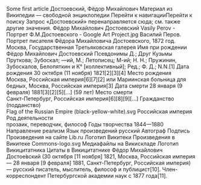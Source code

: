 Some first article
Достоевский, Фёдор Михайлович
Материал из Википедии — свободной энциклопедии
Перейти к навигацииПерейти к поиску
Запрос «Достоевский» перенаправляется сюда; см. также другие значения.
Фёдор Михайлович Достоевский
Vasily Perov - Портрет Ф.М.Достоевского - Google Art Project.jpg
Василий Перов. Портрет писателя Фёдора Михайловича Достоевского, 1872 год.
Москва, Государственная Третьяковская галерея
Имя при рождении	Фёдор Михайлович Достоевский
Псевдонимы	Д.; Друг Кузьмы Пруткова; Зубоскал; —ий, М.; Летописец; М-ий; Н. Н.; Пружинин, Зубоскалов, Белопяткин и К° [коллективный]; Ред.; Ф. Д.; N.N.[1]
Дата рождения	30 октября (11 ноября) 1821[2][3][4]
Место рождения	
Москва, Российская империя[6][7][2] или
Мариинская больница для бедных, Москва, Российская империя[3]
Дата смерти	28 января (9 февраля) 1881[3][2][5][…] (59 лет)
Место смерти	
Санкт-Петербург, Российская империя[6][8][9][…]
Гражданство (подданство)	
Flag of the Russian Empire (black-yellow-white).svg Российская империя
Род деятельности	
прозаик, переводчик, философ
Годы творчества	1844—1880
Направление	реализм
Язык произведений	русский
Автограф	Подпись
Произведения на сайте Lib.ru
Логотип Викитеки Произведения в Викитеке
Commons-logo.svg Медиафайлы на Викискладе
Логотип Викицитатника Цитаты в Викицитатнике
Фёдор Миха́йлович Достое́вский (30 октября [11 ноября] 1821, Москва, Российская империя — 28 января [9 февраля] 1881, Санкт-Петербург, Российская империя) — русский писатель, мыслитель, философ и публицист[10]. Член-корреспондент Петербургской академии наук с 1877 года[11].